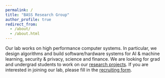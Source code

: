 ```yaml
---
permalink: /
title: "BASS Research Group"
author_profile: true
redirect_from: 
  - /about/
  - /about.html
---
```


Our lab works on high performance computer systems. 
In particular, we design algorithms and build software/hardware systems for AI & machine learning, security & privacy, science and finance.
We are looking for grad and undergrad students to work on our [research projects](https://people.csail.mit.edu/xchen/student-oppo.html). 
If you are interested in joining our lab, please fill in the [recruiting form](https://docs.google.com/forms/d/e/1FAIpQLSfAwaRSct0V3gnxntv2CXUK8fum5PHSF3_ZZQlM1pgUO2MwfQ/viewform). 


